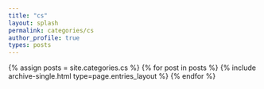 ```yaml
---
title: "cs"
layout: splash
permalink: categories/cs
author_profile: true
types: posts
---
```


{% assign posts = site.categories.cs %}
{% for post in posts %}
  {% include archive-single.html type=page.entries_layout %}
{% endfor %}